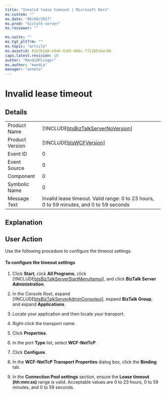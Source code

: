 ```yaml
---
title: "Invalid lease timeout | Microsoft Docs"
ms.custom: ""
ms.date: "06/08/2017"
ms.prod: "biztalk-server"
ms.reviewer: ""

ms.suite: ""
ms.tgt_pltfrm: ""
ms.topic: "article"
ms.assetid: 81b7b2a0-e9e6-4165-88bc-f712b5cbacb6
caps.latest.revision: 10
author: "MandiOhlinger"
ms.author: "mandia"
manager: "anneta"
---
```

# Invalid lease timeout
## Details  

|                 |                                                                                         |
|-----------------|-----------------------------------------------------------------------------------------|
|  Product Name   |   [!INCLUDE[btsBizTalkServerNoVersion](../includes/btsbiztalkservernoversion-md.md)]    |
| Product Version |               [!INCLUDE[btsWCFVersion](../includes/btswcfversion-md.md)]                |
|    Event ID     |                                            0                                            |
|  Event Source   |                                            0                                            |
|    Component    |                                            0                                            |
|  Symbolic Name  |                                            0                                            |
|  Message Text   | Invalid lease timeout. Valid range: 0 to 23 hours, 0 to 59 minutes, and 0 to 59 seconds |

## Explanation  

## User Action  
 Use the following procedure to configure the timeout settings.  

#### To configure the timeout settings  

1. Click **Start**, click **All Programs**, click [!INCLUDE[btsBizTalkServerStartMenuItemui](../includes/btsbiztalkserverstartmenuitemui-md.md)], and click **BizTalk Server Administration**.  

2. In the Console Root, expand [!INCLUDE[btsBizTalkServerAdminConsoleui](../includes/btsbiztalkserveradminconsoleui-md.md)], expand **BizTalk Group**, and expand  **Applications**.  

3. Locate your application and then locate your transport.  

4. Right-click the transport name.  

5. Click **Properties**.  

6. In the port **Type** list, select **WCF-NetTcP**.  

7. Click **Configure**.  

8. In the **WCF-NetTcP Transport Properties** dialog box, click the **Binding** tab.  

9. In the **Connection Pool settings** section, ensure the **Lease timeout (hh:mm:ss)** range is valid. Acceptable values are 0 to 23 hours, 0 to 59 minutes, and 0 to 59 seconds.
